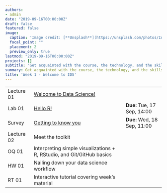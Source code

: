 ```yaml
---
authors:
- admin
date: "2019-09-16T00:00:00Z"
draft: false
featured: false
image:
  caption: 'Image credit: [**Unsplash**](https://unsplash.com/photos/IuLgi9PWETU)'
  focal_point: ""
  placement: 2
  preview_only: true
lastmod: "2019-09-16T00:00:00Z"
projects: []
subtitle: 'Get acquainted with the course, the technology, and the skills you will acquire throughout the semester :toolbox:'
summary: Get acquainted with the course, the technology, and the skills you will acquire throughout the semester.
title: 'Week 1 - Welcome to IDS'
---
```


|            |  | |
|------------|--------| ----------|
| Lecture 01 | [Welcome to Data Science!](/slides/w1_d1-welcome/w1_d1-welcome.html) |
| Lab 01     | [Hello R!](/labs/lab-01/lab-01-hello-R.html) | **Due:** Tue, 17 Sep, 14:00 |
| Survey     | [Getting to know you](https://forms.office.com/Pages/ResponsePage.aspx?id=sAafLmkWiUWHiRCgaTTcYRiRHjHRDWhOuLE_6JyNA0dUN0FDUVBVMVo5NzhMSTA5MFZGQTNRWkNZVS4u) | **Due:** Wed, 18 Sep, 11:00 |
| Lecture 02 | Meet the toolkit |
| OQ 01      | Interpreting simple visualizations + R, RStudio, and Git/GitHub basics |
| HW 01      | Nailing down your data science workflow |
| RT 01      | Interactive tutorial covering week’s material |


